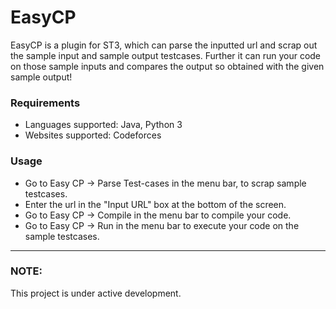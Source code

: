 # EasyCP
EasyCP is a plugin for ST3, which can parse the inputted url and scrap out the sample input and sample output testcases. Further it can run 
your code on those sample inputs and compares the output so obtained with the given sample output!  

### Requirements
- Languages supported: Java, Python 3
- Websites supported: Codeforces

### Usage
- Go to Easy CP -> Parse Test-cases in the menu bar, to scrap sample testcases.
- Enter the url in the "Input URL" box at the bottom of the screen.
- Go to Easy CP -> Compile in the menu bar to compile your code.
- Go to Easy CP -> Run in the menu bar to execute your code on the sample testcases. 


---
### NOTE:
This project is under active development. 
